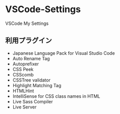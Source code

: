 # VSCode-Settings
VSCode My Settings

## 利用プラグイン
+ Japanese Language Pack for Visual Studio Code
+ Auto Rename Tag
+ Autoprefixer
+ CSS Peek
+ CSScomb
+ CSSTree validator
+ Highlight Matching Tag
+ HTMLHint
+ IntelliSense for CSS class names in HTML
+ Live Sass Compiler
+ Live Server

